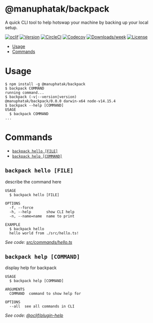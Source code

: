 @manuphatak/backpack
====================

A quick CLI tool to help hotswap your machine by backing up your local setup.

[![oclif](https://img.shields.io/badge/cli-oclif-brightgreen.svg)](https://oclif.io)
[![Version](https://img.shields.io/npm/v/@manuphatak/backpack.svg)](https://npmjs.org/package/@manuphatak/backpack)
[![CircleCI](https://circleci.com/gh/manuphatak/backpack/tree/master.svg?style=shield)](https://circleci.com/gh/manuphatak/backpack/tree/master)
[![Codecov](https://codecov.io/gh/manuphatak/backpack/branch/master/graph/badge.svg)](https://codecov.io/gh/manuphatak/backpack)
[![Downloads/week](https://img.shields.io/npm/dw/@manuphatak/backpack.svg)](https://npmjs.org/package/@manuphatak/backpack)
[![License](https://img.shields.io/npm/l/@manuphatak/backpack.svg)](https://github.com/manuphatak/backpack/blob/master/package.json)

<!-- toc -->
* [Usage](#usage)
* [Commands](#commands)
<!-- tocstop -->
# Usage
<!-- usage -->
```sh-session
$ npm install -g @manuphatak/backpack
$ backpack COMMAND
running command...
$ backpack (-v|--version|version)
@manuphatak/backpack/0.0.0 darwin-x64 node-v14.15.4
$ backpack --help [COMMAND]
USAGE
  $ backpack COMMAND
...
```
<!-- usagestop -->
# Commands
<!-- commands -->
* [`backpack hello [FILE]`](#backpack-hello-file)
* [`backpack help [COMMAND]`](#backpack-help-command)

## `backpack hello [FILE]`

describe the command here

```
USAGE
  $ backpack hello [FILE]

OPTIONS
  -f, --force
  -h, --help       show CLI help
  -n, --name=name  name to print

EXAMPLE
  $ backpack hello
  hello world from ./src/hello.ts!
```

_See code: [src/commands/hello.ts](https://github.com/manuphatak/backpack/blob/v0.0.0/src/commands/hello.ts)_

## `backpack help [COMMAND]`

display help for backpack

```
USAGE
  $ backpack help [COMMAND]

ARGUMENTS
  COMMAND  command to show help for

OPTIONS
  --all  see all commands in CLI
```

_See code: [@oclif/plugin-help](https://github.com/oclif/plugin-help/blob/v3.2.2/src/commands/help.ts)_
<!-- commandsstop -->
